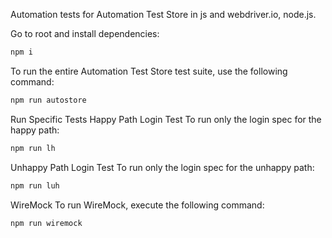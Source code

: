 Automation tests for Automation Test Store in js and webdriver.io, node.js.

Go to root and install dependencies:

```bash
npm i
```

To run the entire Automation Test Store test suite, use the following command:

```bash
npm run autostore
```

Run Specific Tests
Happy Path Login Test
To run only the login spec for the happy path:

```bash
npm run lh
```

Unhappy Path Login Test
To run only the login spec for the unhappy path:

```bash
npm run luh
```

WireMock
To run WireMock, execute the following command:

```bash
npm run wiremock
```
